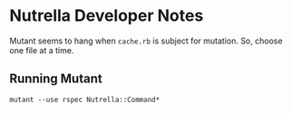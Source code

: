 # Nutrella Developer Notes

Mutant seems to hang when `cache.rb` is subject for mutation. So, choose one file at a time.

## Running Mutant

`mutant --use rspec Nutrella::Command*`

